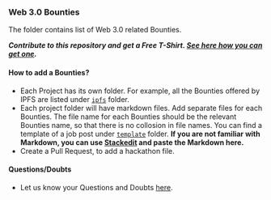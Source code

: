 ### Web 3.0 Bounties

The folder contains list of Web 3.0 related Bounties.

***Contribute to this repository and get a Free T-Shirt. [See here how you can get one](https://www.freecodecamp.org/news/p/ea605b71-9f66-4faa-a1f8-29ed8b251be6/).***

#### How to add a Bounties?

- Each Project has its own folder. For example, all the Bounties offered by IPFS are listed under [`ipfs`](./ipfs) folder.
- Each project folder will have markdown files. Add separate files for each Bounties. The file name for each Bounties should be the relevant Bounties name, so that there is no collosion in file names. You can find a template of a job post under [`template`](./template) folder.
**If you are not familiar with Markdown, you can use [Stackedit](https://stackedit.io/app#) and paste the Markdown here.** 
- Create a Pull Request, to add a hackathon file.


#### Questions/Doubts
- Let us know your Questions and Doubts [here](https://github.com/simpleaswater/resources/issues/new).